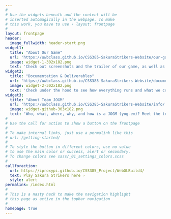 ```yaml
---
#
# Use the widgets beneath and the content will be
# inserted automagically in the webpage. To make
# this work, you have to use › layout: frontpage
#
layout: frontpage
header:
  image_fullwidth: header-start.png
widget1:
  title: "About Our Game"
  url: 'https://uwbclass.github.io/CSS385-SakuraStrikers-Website/our-game/'
  image: widget-1-302x182.png
  text: 'Check out screenshots and the trailer of our game, as well as where to play it!'
widget2:
  title: "Documentation & Deliverables"
  url: 'https://uwbclass.github.io/CSS385-SakuraStrikers-Website/documentation/'
  image: widget-2-302x182.png
  text: 'Check under the hood to see how everything runs and what we created for CSS 385!'
widget3:
  title: "About Team JOGM"
  url: 'https://uwbclass.github.io/CSS385-SakuraStrikers-Website/info/'
  image: widget-github-303x182.png
  text: 'Who, what, where, why, and how is a JOGM (yog-em)? Meet the team and course!'
#
# Use the call for action to show a button on the frontpage
#
# To make internal links, just use a permalink like this
# url: /getting-started/
#
# To style the button in different colors, use no value
# to use the main color or success, alert or secondary.
# To change colors see sass/_01_settings_colors.scss
#
callforaction:
  url: https://iproxypi.github.io/CSS385_Project/WebGLBuild4/
  text: Play Sakura Strikers here ›
  style: alert
permalink: /index.html
#
# This is a nasty hack to make the navigation highlight
# this page as active in the topbar navigation
#
homepage: true
---
```


